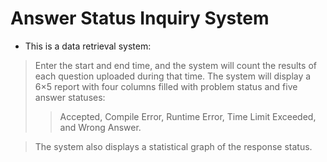 # Answer Status Inquiry System
* This is a data retrieval system: 
> Enter the start and end time, and the system will count the results of each question uploaded during that time.
> The system will display a 6×5 report with four columns filled with problem status and five answer statuses:
>   > Accepted, Compile Error, Runtime Error, Time Limit Exceeded, and Wrong Answer.
  
> The system also displays a statistical graph of the response status.

